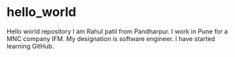 # hello_world
Hello world repository
I am Rahul patil from Pandharpur. I work in Pune for a MNC company IFM.
My designation is software engineer.
I have started learning GitHub.
